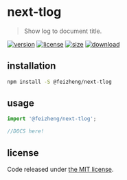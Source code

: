 # next-tlog
> Show log to document title.

[![version][version-image]][version-url]
[![license][license-image]][license-url]
[![size][size-image]][size-url]
[![download][download-image]][download-url]

## installation
```bash
npm install -S @feizheng/next-tlog
```

## usage
```js
import '@feizheng/next-tlog';

//DOCS here!
```

## license
Code released under [the MIT license](https://github.com/afeiship/next-tlog/blob/master/LICENSE.txt).

[version-image]: https://img.shields.io/npm/v/@feizheng/next-tlog
[version-url]: https://npmjs.org/package/@feizheng/next-tlog

[license-image]: https://img.shields.io/npm/l/@feizheng/next-tlog
[license-url]: https://github.com/afeiship/next-tlog/blob/master/LICENSE.txt

[size-image]: https://img.shields.io/bundlephobia/minzip/@feizheng/next-tlog
[size-url]: https://github.com/afeiship/next-tlog/blob/master/dist/next-tlog.min.js

[download-image]: https://img.shields.io/npm/dm/@feizheng/next-tlog
[download-url]: https://www.npmjs.com/package/@feizheng/next-tlog
